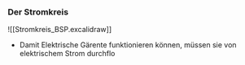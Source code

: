 ### Der Stromkreis
![[Stromkreis_BSP.excalidraw]]

- Damit Elektrische Gärente funktionieren können, müssen sie von elektrischem Strom durchflo
